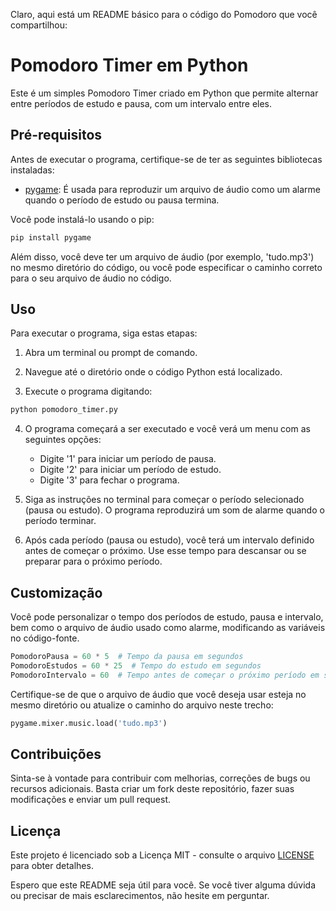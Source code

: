 Claro, aqui está um README básico para o código do Pomodoro que você compartilhou:

# Pomodoro Timer em Python

Este é um simples Pomodoro Timer criado em Python que permite alternar entre períodos de estudo e pausa, com um intervalo entre eles.

## Pré-requisitos

Antes de executar o programa, certifique-se de ter as seguintes bibliotecas instaladas:

- [pygame](https://www.pygame.org/): É usada para reproduzir um arquivo de áudio como um alarme quando o período de estudo ou pausa termina.

Você pode instalá-lo usando o pip:

```bash
pip install pygame
```

Além disso, você deve ter um arquivo de áudio (por exemplo, 'tudo.mp3') no mesmo diretório do código, ou você pode especificar o caminho correto para o seu arquivo de áudio no código.

## Uso

Para executar o programa, siga estas etapas:

1. Abra um terminal ou prompt de comando.

2. Navegue até o diretório onde o código Python está localizado.

3. Execute o programa digitando:

```bash
python pomodoro_timer.py
```

4. O programa começará a ser executado e você verá um menu com as seguintes opções:
   - Digite '1' para iniciar um período de pausa.
   - Digite '2' para iniciar um período de estudo.
   - Digite '3' para fechar o programa.

5. Siga as instruções no terminal para começar o período selecionado (pausa ou estudo). O programa reproduzirá um som de alarme quando o período terminar.

6. Após cada período (pausa ou estudo), você terá um intervalo definido antes de começar o próximo. Use esse tempo para descansar ou se preparar para o próximo período.

## Customização

Você pode personalizar o tempo dos períodos de estudo, pausa e intervalo, bem como o arquivo de áudio usado como alarme, modificando as variáveis no código-fonte.

```python
PomodoroPausa = 60 * 5  # Tempo da pausa em segundos
PomodoroEstudos = 60 * 25  # Tempo do estudo em segundos
PomodoroIntervalo = 60  # Tempo antes de começar o próximo período em segundos
```

Certifique-se de que o arquivo de áudio que você deseja usar esteja no mesmo diretório ou atualize o caminho do arquivo neste trecho:

```python
pygame.mixer.music.load('tudo.mp3')
```

## Contribuições

Sinta-se à vontade para contribuir com melhorias, correções de bugs ou recursos adicionais. Basta criar um fork deste repositório, fazer suas modificações e enviar um pull request.

## Licença

Este projeto é licenciado sob a Licença MIT - consulte o arquivo [LICENSE](LICENSE) para obter detalhes.

Espero que este README seja útil para você. Se você tiver alguma dúvida ou precisar de mais esclarecimentos, não hesite em perguntar.
